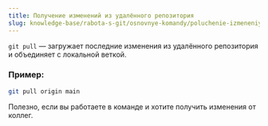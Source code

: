 ```yaml
---
title: Получение изменений из удалённого репозитория
slug: knowledge-base/rabota-s-git/osnovnye-komandy/poluchenie-izmeneniy-iz-udalyonnogo-repozitoriya
---
```


`git pull` — загружает последние изменения из удалённого репозитория и объединяет с локальной веткой.

### Пример:

```bash
git pull origin main
```

Полезно, если вы работаете в команде и хотите получить изменения от коллег.
